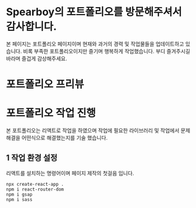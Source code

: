 # Spearboy의 포트폴리오를 방문해주셔서 감사합니다.

본 페이지는 포트폴리오 페이지이며 현재와 과거의 경력 및 작업물들을 업데이트하고 있습니다.
비록 부족한 포트폴리오이지만 즐기며 행복하게 작업했습니다. 부디 즐겨주시길 바라며 즐겁게 감상해주세요.

# 포트폴리오 프리뷰

# 포트폴리오 작업 진행

본 포트폴리오는 리액트로 작업을 하였으며 작업에 필요한 라이브러리 및 작업에서 문제해결을 어떤식으로 해결했는지를 기술 했습니다.

## 1 작업 환경 설정

리액트를 설치하는 명령어이며 페이지 제작의 첫걸음 입니다.

```
npx create-react-app .
npm i react-router-dom
npm i gsap
npm i sass
```

